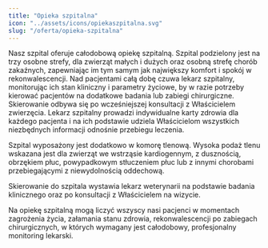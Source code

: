 ```yaml
---
title: "Opieka szpitalna"
icon: "../assets/icons/opiekaszpitalna.svg"
slug: "/oferta/opieka-szpitalna"
---
```


Nasz szpital oferuje całodobową opiekę szpitalną. Szpital podzielony jest na trzy osobne strefy, dla zwierząt małych i dużych oraz osobną strefę chorób zakaźnych, zapewniając im tym samym jak największy komfort i spokój w rekonwalescencji. Nad pacjentami całą dobę czuwa lekarz szpitalny, monitorując ich stan kliniczny i parametry życiowe, by w razie potrzeby kierować pacjentów na dodatkowe badania lub zabiegi chirurgiczne. Skierowanie odbywa się po wcześniejszej konsultacji z Właścicielem zwierzęcia. Lekarz szpitalny prowadzi indywidualne karty zdrowia dla każdego pacjenta i na ich podstawie udziela Właścicielom wszystkich niezbędnych informacji odnośnie przebiegu leczenia.

Szpital wyposażony jest dodatkowo w komorę tlenową. Wysoka podaż tlenu wskazana jest dla zwierząt we wstrząsie kardiogennym, z dusznością, obrzękiem płuc, powypadkowym stłuczeniem płuc lub z innymi chorobami przebiegającymi z niewydolnością oddechową.

Skierowanie do szpitala wystawia lekarz weterynarii na podstawie badania klinicznego oraz po konsultacji z Właścicielem na wizycie.

Na opiekę szpitalną mogą liczyć wszyscy nasi pacjenci w momentach zagrożenia życia, załamania stanu zdrowia, rekonwalescencji po zabiegach chirurgicznych, w których wymagany jest całodobowy, profesjonalny monitoring lekarski.
